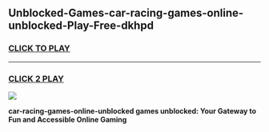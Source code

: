 
## Unblocked-Games-car-racing-games-online-unblocked-Play-Free-dkhpd
<h3>
<a href="https://premium76.site?title=car-racing-games-online-unblocked&ref=09A">CLICK TO PLAY</a></h3>
<hr>

<h3>
<a href="https://premium76.site?title=car-racing-games-online-unblocked&ref=09A">CLICK 2 PLAY</a>
  
</h3>

<a href="https://premium76.site?title=car-racing-games-online-unblocked&ref=09A"><img src="https://clearcache.store/games.png"></a>


**car-racing-games-online-unblocked games unblocked: Your Gateway to Fun and Accessible Online Gaming**

